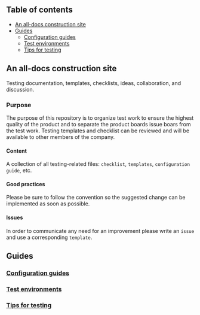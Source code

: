 ## Table of contents
- [An all-docs construction site ](#an-all-docs-construction-site)
- [Guides](#guides)
    - [Configuration guides ](#configuration-guides) 
    - [Test environments](#test-environments)
    - [Tips for testing](#tips-for-testing)
  
## An all-docs construction site

Testing documentation, templates, checklists, ideas, collaboration, and discussion.

### Purpose

The purpose of this repository is to organize test work to ensure the highest quality of the product and to separate the product boards issue boars from the test work. 
Testing templates and checklist can be reviewed and will be available to other members of the company.

#### Content

A collection of all testing-related files: `checklist`, `templates`, `configuration guide`, etc.

#### Good practices

Please be sure to follow the convention so the suggested change can be implemented as soon as possible.

#### Issues

In order to communicate any need for an improvement please write an `issue` and use a corresponding `template`.

## Guides

### [Configuration guides](https://github.com/handsontable/quality/blob/master/templates/configuration-guide.md)

### [Test environments]()

### [Tips for testing](https://github.com/handsontable/quality/blob/master/templates/helpful-for-testing.md)





